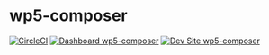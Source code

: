 # wp5-composer

[![CircleCI](https://circleci.com/gh/mixxmac/wp5-composer.svg?style=shield)](https://circleci.com/gh/mixxmac/wp5-composer)
[![Dashboard wp5-composer](https://img.shields.io/badge/dashboard-wp5_composer-yellow.svg)](https://dashboard.pantheon.io/sites/037605c2-f34e-4c91-a366-f0445745582c#dev/code)
[![Dev Site wp5-composer](https://img.shields.io/badge/site-wp5_composer-blue.svg)](http://dev-wp5-composer.pantheonsite.io/)
